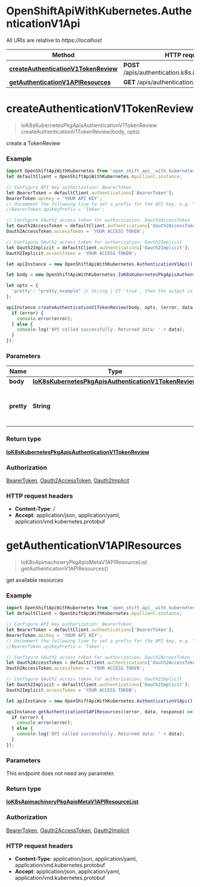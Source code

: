 # OpenShiftApiWithKubernetes.AuthenticationV1Api

All URIs are relative to *https://localhost*

Method | HTTP request | Description
------------- | ------------- | -------------
[**createAuthenticationV1TokenReview**](AuthenticationV1Api.md#createAuthenticationV1TokenReview) | **POST** /apis/authentication.k8s.io/v1/tokenreviews | 
[**getAuthenticationV1APIResources**](AuthenticationV1Api.md#getAuthenticationV1APIResources) | **GET** /apis/authentication.k8s.io/v1/ | 


<a name="createAuthenticationV1TokenReview"></a>
# **createAuthenticationV1TokenReview**
> IoK8sKubernetesPkgApisAuthenticationV1TokenReview createAuthenticationV1TokenReview(body, opts)



create a TokenReview

### Example
```javascript
import OpenShiftApiWithKubernetes from 'open_shift_api__with_kubernetes';
let defaultClient = OpenShiftApiWithKubernetes.ApiClient.instance;

// Configure API key authorization: BearerToken
let BearerToken = defaultClient.authentications['BearerToken'];
BearerToken.apiKey = 'YOUR API KEY';
// Uncomment the following line to set a prefix for the API key, e.g. "Token" (defaults to null)
//BearerToken.apiKeyPrefix = 'Token';

// Configure OAuth2 access token for authorization: Oauth2AccessToken
let Oauth2AccessToken = defaultClient.authentications['Oauth2AccessToken'];
Oauth2AccessToken.accessToken = 'YOUR ACCESS TOKEN';

// Configure OAuth2 access token for authorization: Oauth2Implicit
let Oauth2Implicit = defaultClient.authentications['Oauth2Implicit'];
Oauth2Implicit.accessToken = 'YOUR ACCESS TOKEN';

let apiInstance = new OpenShiftApiWithKubernetes.AuthenticationV1Api();

let body = new OpenShiftApiWithKubernetes.IoK8sKubernetesPkgApisAuthenticationV1TokenReview(); // IoK8sKubernetesPkgApisAuthenticationV1TokenReview | 

let opts = { 
  'pretty': "pretty_example" // String | If 'true', then the output is pretty printed.
};

apiInstance.createAuthenticationV1TokenReview(body, opts, (error, data, response) => {
  if (error) {
    console.error(error);
  } else {
    console.log('API called successfully. Returned data: ' + data);
  }
});
```

### Parameters

Name | Type | Description  | Notes
------------- | ------------- | ------------- | -------------
 **body** | [**IoK8sKubernetesPkgApisAuthenticationV1TokenReview**](IoK8sKubernetesPkgApisAuthenticationV1TokenReview.md)|  | 
 **pretty** | **String**| If &#39;true&#39;, then the output is pretty printed. | [optional] 

### Return type

[**IoK8sKubernetesPkgApisAuthenticationV1TokenReview**](IoK8sKubernetesPkgApisAuthenticationV1TokenReview.md)

### Authorization

[BearerToken](../README.md#BearerToken), [Oauth2AccessToken](../README.md#Oauth2AccessToken), [Oauth2Implicit](../README.md#Oauth2Implicit)

### HTTP request headers

 - **Content-Type**: */*
 - **Accept**: application/json, application/yaml, application/vnd.kubernetes.protobuf

<a name="getAuthenticationV1APIResources"></a>
# **getAuthenticationV1APIResources**
> IoK8sApimachineryPkgApisMetaV1APIResourceList getAuthenticationV1APIResources()



get available resources

### Example
```javascript
import OpenShiftApiWithKubernetes from 'open_shift_api__with_kubernetes';
let defaultClient = OpenShiftApiWithKubernetes.ApiClient.instance;

// Configure API key authorization: BearerToken
let BearerToken = defaultClient.authentications['BearerToken'];
BearerToken.apiKey = 'YOUR API KEY';
// Uncomment the following line to set a prefix for the API key, e.g. "Token" (defaults to null)
//BearerToken.apiKeyPrefix = 'Token';

// Configure OAuth2 access token for authorization: Oauth2AccessToken
let Oauth2AccessToken = defaultClient.authentications['Oauth2AccessToken'];
Oauth2AccessToken.accessToken = 'YOUR ACCESS TOKEN';

// Configure OAuth2 access token for authorization: Oauth2Implicit
let Oauth2Implicit = defaultClient.authentications['Oauth2Implicit'];
Oauth2Implicit.accessToken = 'YOUR ACCESS TOKEN';

let apiInstance = new OpenShiftApiWithKubernetes.AuthenticationV1Api();

apiInstance.getAuthenticationV1APIResources((error, data, response) => {
  if (error) {
    console.error(error);
  } else {
    console.log('API called successfully. Returned data: ' + data);
  }
});
```

### Parameters
This endpoint does not need any parameter.

### Return type

[**IoK8sApimachineryPkgApisMetaV1APIResourceList**](IoK8sApimachineryPkgApisMetaV1APIResourceList.md)

### Authorization

[BearerToken](../README.md#BearerToken), [Oauth2AccessToken](../README.md#Oauth2AccessToken), [Oauth2Implicit](../README.md#Oauth2Implicit)

### HTTP request headers

 - **Content-Type**: application/json, application/yaml, application/vnd.kubernetes.protobuf
 - **Accept**: application/json, application/yaml, application/vnd.kubernetes.protobuf

